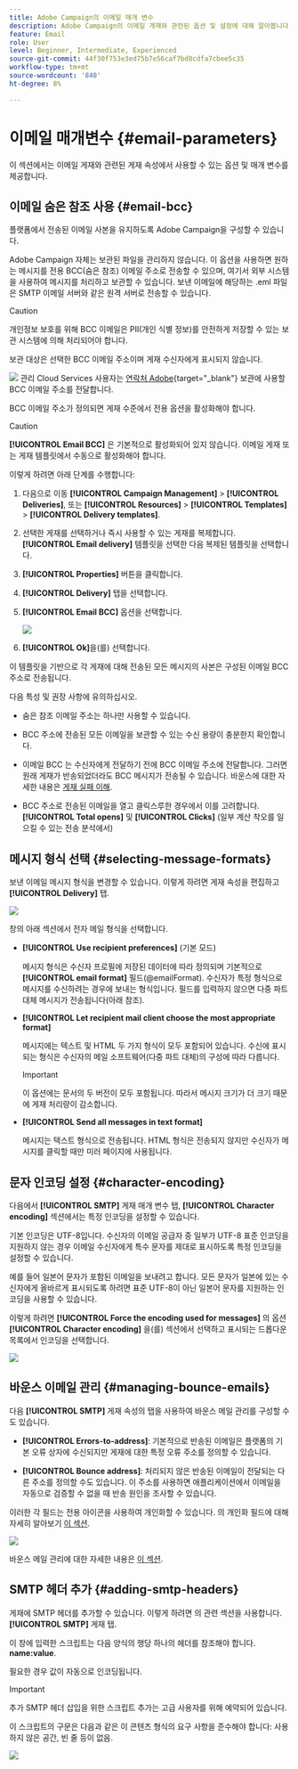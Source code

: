 ```yaml
---
title: Adobe Campaign의 이메일 매개 변수
description: Adobe Campaign의 이메일 게재와 관련된 옵션 및 설정에 대해 알아봅니다.
feature: Email
role: User
level: Beginner, Intermediate, Experienced
source-git-commit: 44f30f753e3ed75b7e56caf7bd8cdfa7cbee5c35
workflow-type: tm+mt
source-wordcount: '840'
ht-degree: 8%

---
```


# 이메일 매개변수 {#email-parameters}

이 섹션에서는 이메일 게재와 관련된 게재 속성에서 사용할 수 있는 옵션 및 매개 변수를 제공합니다.

## 이메일 숨은 참조 사용 {#email-bcc}

<!--
>[!NOTE]
>
>This capability is available starting Campaign v8.3. To check your version, refer to [this section](../start/compatibility-matrix.md#how-to-check-your-campaign-version-and-buildversion)-->

플랫폼에서 전송된 이메일 사본을 유지하도록 Adobe Campaign을 구성할 수 있습니다.

Adobe Campaign 자체는 보관된 파일을 관리하지 않습니다. 이 옵션을 사용하면 원하는 메시지를 전용 BCC(숨은 참조) 이메일 주소로 전송할 수 있으며, 여기서 외부 시스템을 사용하여 메시지를 처리하고 보관할 수 있습니다. 보낸 이메일에 해당하는 .eml 파일은 SMTP 이메일 서버와 같은 원격 서버로 전송할 수 있습니다.

>[!CAUTION]
>
>개인정보 보호를 위해 BCC 이메일은 PII(개인 식별 정보)를 안전하게 저장할 수 있는 보관 시스템에 의해 처리되어야 합니다.

보관 대상은 선택한 BCC 이메일 주소이며 게재 수신자에게 표시되지 않습니다.

![](../assets/do-not-localize/speech.png)  관리 Cloud Services 사용자는 [연락처 Adobe](../start/campaign-faq.md#support){target="_blank"} 보관에 사용할 BCC 이메일 주소를 전달합니다.

BCC 이메일 주소가 정의되면 게재 수준에서 전용 옵션을 활성화해야 합니다.

>[!CAUTION]
>
>**[!UICONTROL Email BCC]** 은 기본적으로 활성화되어 있지 않습니다. 이메일 게재 또는 게재 템플릿에서 수동으로 활성화해야 합니다.

이렇게 하려면 아래 단계를 수행합니다:

1. 다음으로 이동 **[!UICONTROL Campaign Management]** > **[!UICONTROL Deliveries]**, 또는 **[!UICONTROL Resources]** > **[!UICONTROL Templates]** > **[!UICONTROL Delivery templates]**.
1. 선택한 게재를 선택하거나 즉시 사용할 수 있는 게재를 복제합니다. **[!UICONTROL Email delivery]** 템플릿을 선택한 다음 복제된 템플릿을 선택합니다.
1. **[!UICONTROL Properties]** 버튼을 클릭합니다.
1. **[!UICONTROL Delivery]** 탭을 선택합니다. 
1. **[!UICONTROL Email BCC]** 옵션을 선택합니다.

   ![](assets/email-bcc.png)

1. **[!UICONTROL Ok]**&#x200B;을(를) 선택합니다.

이 템플릿을 기반으로 각 게재에 대해 전송된 모든 메시지의 사본은 구성된 이메일 BCC 주소로 전송됩니다.

다음 특성 및 권장 사항에 유의하십시오.

* 숨은 참조 이메일 주소는 하나만 사용할 수 있습니다.

* BCC 주소에 전송된 모든 이메일을 보관할 수 있는 수신 용량이 충분한지 확인합니다.

* 이메일 BCC <!--with Enhanced MTA--> 는 수신자에게 전달하기 전에 BCC 이메일 주소에 전달합니다. 그러면 원래 게재가 반송되었더라도 BCC 메시지가 전송될 수 있습니다. 바운스에 대한 자세한 내용은 [게재 실패 이해](delivery-failures.md).

* BCC 주소로 전송된 이메일을 열고 클릭스루한 경우에서 이를 고려합니다. **[!UICONTROL Total opens]** 및 **[!UICONTROL Clicks]** (일부 계산 착오를 일으킬 수 있는 전송 분석에서)

<!--Only successfully sent emails are taken in account, bounces are not.-->

## 메시지 형식 선택 {#selecting-message-formats}

보낸 이메일 메시지 형식을 변경할 수 있습니다. 이렇게 하려면 게재 속성을 편집하고 **[!UICONTROL Delivery]** 탭.

![](assets/email-message-format.png)

창의 아래 섹션에서 전자 메일 형식을 선택합니다.

* **[!UICONTROL Use recipient preferences]** (기본 모드)

  메시지 형식은 수신자 프로필에 저장된 데이터에 따라 정의되며 기본적으로 **[!UICONTROL email format]** 필드(@emailFormat). 수신자가 특정 형식으로 메시지를 수신하려는 경우에 보내는 형식입니다. 필드를 입력하지 않으면 다중 파트 대체 메시지가 전송됩니다(아래 참조).

* **[!UICONTROL Let recipient mail client choose the most appropriate format]**

  메시지에는 텍스트 및 HTML 두 가지 형식이 모두 포함되어 있습니다. 수신에 표시되는 형식은 수신자의 메일 소프트웨어(다중 파트 대체)의 구성에 따라 다릅니다.

  >[!IMPORTANT]
  >
  >이 옵션에는 문서의 두 버전이 모두 포함됩니다. 따라서 메시지 크기가 더 크기 때문에 게재 처리량이 감소합니다.

* **[!UICONTROL Send all messages in text format]**

  메시지는 텍스트 형식으로 전송됩니다. HTML 형식은 전송되지 않지만 수신자가 메시지를 클릭할 때만 미러 페이지에 사용됩니다.

<!--
>[!NOTE]
>
>For more on defining the email content, see [this section]().-->

## 문자 인코딩 설정 {#character-encoding}

다음에서 **[!UICONTROL SMTP]** 게재 매개 변수 탭, **[!UICONTROL Character encoding]** 섹션에서는 특정 인코딩을 설정할 수 있습니다.

기본 인코딩은 UTF-8입니다. 수신자의 이메일 공급자 중 일부가 UTF-8 표준 인코딩을 지원하지 않는 경우 이메일 수신자에게 특수 문자를 제대로 표시하도록 특정 인코딩을 설정할 수 있습니다.

예를 들어 일본어 문자가 포함된 이메일을 보내려고 합니다. 모든 문자가 일본에 있는 수신자에게 올바르게 표시되도록 하려면 표준 UTF-8이 아닌 일본어 문자를 지원하는 인코딩을 사용할 수 있습니다.

이렇게 하려면 **[!UICONTROL Force the encoding used for messages]** 의 옵션 **[!UICONTROL Character encoding]** 을(를) 섹션에서 선택하고 표시되는 드롭다운 목록에서 인코딩을 선택합니다.

![](assets/email-smtp-encoding.png)

## 바운스 이메일 관리 {#managing-bounce-emails}

다음 **[!UICONTROL SMTP]** 게재 속성의 탭을 사용하여 바운스 메일 관리를 구성할 수도 있습니다.

* **[!UICONTROL Errors-to-address]**: 기본적으로 반송된 이메일은 플랫폼의 기본 오류 상자에 수신되지만 게재에 대한 특정 오류 주소를 정의할 수 있습니다.

* **[!UICONTROL Bounce address]**: 처리되지 않은 반송된 이메일이 전달되는 다른 주소를 정의할 수도 있습니다. 이 주소를 사용하면 애플리케이션에서 이메일을 자동으로 검증할 수 없을 때 반송 원인을 조사할 수 있습니다.

이러한 각 필드는 전용 아이콘을 사용하여 개인화할 수 있습니다. 의 개인화 필드에 대해 자세히 알아보기 [이 섹션](personalization-fields.md).

![](assets/email-smtp-bounce.png)

바운스 메일 관리에 대한 자세한 내용은 [이 섹션](delivery-failures.md#bounce-mail-management).

## SMTP 헤더 추가 {#adding-smtp-headers}

게재에 SMTP 헤더를 추가할 수 있습니다. 이렇게 하려면 의 관련 섹션을 사용합니다. **[!UICONTROL SMTP]** 게재 탭.

이 창에 입력한 스크립트는 다음 양식의 행당 하나의 헤더를 참조해야 합니다. **name:value**.

필요한 경우 값이 자동으로 인코딩됩니다.

>[!IMPORTANT]
>
>추가 SMTP 헤더 삽입을 위한 스크립트 추가는 고급 사용자를 위해 예약되어 있습니다.
>
>이 스크립트의 구문은 다음과 같은 이 콘텐츠 형식의 요구 사항을 준수해야 합니다: 사용하지 않은 공간, 빈 줄 등이 없음.

![](assets/email-smtp-headers.png)

<!--
## Generate mirror page {#generating-mirror-page}

The mirror page is an HTML page accessible online via a web browser. Its content is identical to the email. It can be useful if your recipients are experiencing rendering issues or broken images when trying to view your email in their inbox.

Learn how to insert a link to the mirror page in [this section](mirror-page.md).-->